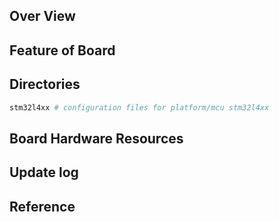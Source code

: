 ## Over View

## Feature of Board

## Directories

```sh
stm32l4xx # configuration files for platform/mcu stm32l4xx
```

## Board Hardware Resources

## Update log

## Reference
